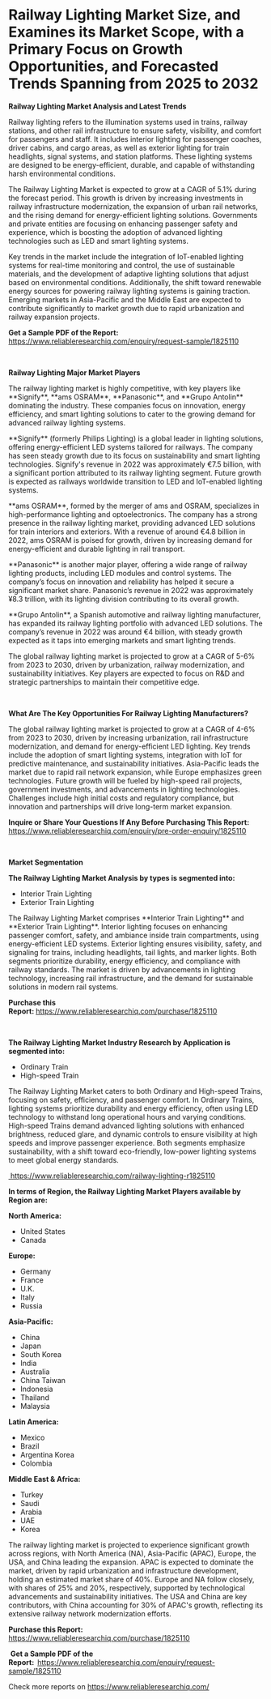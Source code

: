 <p><h1>Railway Lighting Market Size, and Examines its Market Scope, with a Primary Focus on Growth Opportunities, and Forecasted Trends Spanning from 2025 to 2032</h1></p><p><strong>Railway Lighting Market Analysis and Latest Trends</strong></p>
<p><p>Railway lighting refers to the illumination systems used in trains, railway stations, and other rail infrastructure to ensure safety, visibility, and comfort for passengers and staff. It includes interior lighting for passenger coaches, driver cabins, and cargo areas, as well as exterior lighting for train headlights, signal systems, and station platforms. These lighting systems are designed to be energy-efficient, durable, and capable of withstanding harsh environmental conditions.</p><p>The Railway Lighting Market is expected to grow at a CAGR of 5.1% during the forecast period. This growth is driven by increasing investments in railway infrastructure modernization, the expansion of urban rail networks, and the rising demand for energy-efficient lighting solutions. Governments and private entities are focusing on enhancing passenger safety and experience, which is boosting the adoption of advanced lighting technologies such as LED and smart lighting systems.</p><p>Key trends in the market include the integration of IoT-enabled lighting systems for real-time monitoring and control, the use of sustainable materials, and the development of adaptive lighting solutions that adjust based on environmental conditions. Additionally, the shift toward renewable energy sources for powering railway lighting systems is gaining traction. Emerging markets in Asia-Pacific and the Middle East are expected to contribute significantly to market growth due to rapid urbanization and railway expansion projects.</p></p>
<p><strong>Get a Sample PDF of the Report:&nbsp;</strong> <a href="https://www.reliableresearchiq.com/enquiry/request-sample/1825110?utm_campaign=1870&utm_medium=2&utm_source=Github&utm_content=ia&utm_term=22012025&utm_id=railway-lighting">https://www.reliableresearchiq.com/enquiry/request-sample/1825110</a></p>
<p>&nbsp;</p>
<p><strong>Railway Lighting Major Market Players</strong></p>
<p><p>The railway lighting market is highly competitive, with key players like **Signify**, **ams OSRAM**, **Panasonic**, and **Grupo Antolin** dominating the industry. These companies focus on innovation, energy efficiency, and smart lighting solutions to cater to the growing demand for advanced railway lighting systems.</p><p>**Signify** (formerly Philips Lighting) is a global leader in lighting solutions, offering energy-efficient LED systems tailored for railways. The company has seen steady growth due to its focus on sustainability and smart lighting technologies. Signify's revenue in 2022 was approximately €7.5 billion, with a significant portion attributed to its railway lighting segment. Future growth is expected as railways worldwide transition to LED and IoT-enabled lighting systems.</p><p>**ams OSRAM**, formed by the merger of ams and OSRAM, specializes in high-performance lighting and optoelectronics. The company has a strong presence in the railway lighting market, providing advanced LED solutions for train interiors and exteriors. With a revenue of around €4.8 billion in 2022, ams OSRAM is poised for growth, driven by increasing demand for energy-efficient and durable lighting in rail transport.</p><p>**Panasonic** is another major player, offering a wide range of railway lighting products, including LED modules and control systems. The company’s focus on innovation and reliability has helped it secure a significant market share. Panasonic’s revenue in 2022 was approximately ¥8.3 trillion, with its lighting division contributing to its overall growth.</p><p>**Grupo Antolin**, a Spanish automotive and railway lighting manufacturer, has expanded its railway lighting portfolio with advanced LED solutions. The company’s revenue in 2022 was around €4 billion, with steady growth expected as it taps into emerging markets and smart lighting trends.</p><p>The global railway lighting market is projected to grow at a CAGR of 5-6% from 2023 to 2030, driven by urbanization, railway modernization, and sustainability initiatives. Key players are expected to focus on R&D and strategic partnerships to maintain their competitive edge.</p></p>
<p>&nbsp;</p>
<p><strong>What Are The Key Opportunities For Railway Lighting Manufacturers?</strong></p>
<p><p>The global railway lighting market is projected to grow at a CAGR of 4-6% from 2023 to 2030, driven by increasing urbanization, rail infrastructure modernization, and demand for energy-efficient LED lighting. Key trends include the adoption of smart lighting systems, integration with IoT for predictive maintenance, and sustainability initiatives. Asia-Pacific leads the market due to rapid rail network expansion, while Europe emphasizes green technologies. Future growth will be fueled by high-speed rail projects, government investments, and advancements in lighting technologies. Challenges include high initial costs and regulatory compliance, but innovation and partnerships will drive long-term market expansion.</p></p>
<p><strong>Inquire or Share Your Questions If Any Before Purchasing This Report:</strong> <a href="https://www.reliableresearchiq.com/enquiry/pre-order-enquiry/1825110?utm_campaign=1870&utm_medium=2&utm_source=Github&utm_content=ia&utm_term=22012025&utm_id=railway-lighting">https://www.reliableresearchiq.com/enquiry/pre-order-enquiry/1825110</a></p>
<p>&nbsp;</p>
<p><strong>Market Segmentation</strong></p>
<p><strong>The Railway Lighting Market Analysis by types is segmented into:</strong></p>
<p><ul><li>Interior Train Lighting</li><li>Exterior Train Lighting</li></ul></p>
<p><p>The Railway Lighting Market comprises **Interior Train Lighting** and **Exterior Train Lighting**. Interior lighting focuses on enhancing passenger comfort, safety, and ambiance inside train compartments, using energy-efficient LED systems. Exterior lighting ensures visibility, safety, and signaling for trains, including headlights, tail lights, and marker lights. Both segments prioritize durability, energy efficiency, and compliance with railway standards. The market is driven by advancements in lighting technology, increasing rail infrastructure, and the demand for sustainable solutions in modern rail systems.</p></p>
<p><strong>Purchase this Report:&nbsp;</strong><a href="https://www.reliableresearchiq.com/purchase/1825110?utm_campaign=1870&utm_medium=2&utm_source=Github&utm_content=ia&utm_term=22012025&utm_id=railway-lighting">https://www.reliableresearchiq.com/purchase/1825110</a></p>
<p>&nbsp;</p>
<p><strong>The Railway Lighting Market Industry Research by Application is segmented into:</strong></p>
<p><ul><li>Ordinary Train</li><li>High-speed Train</li></ul></p>
<p><p>The Railway Lighting Market caters to both Ordinary and High-speed Trains, focusing on safety, efficiency, and passenger comfort. In Ordinary Trains, lighting systems prioritize durability and energy efficiency, often using LED technology to withstand long operational hours and varying conditions. High-speed Trains demand advanced lighting solutions with enhanced brightness, reduced glare, and dynamic controls to ensure visibility at high speeds and improve passenger experience. Both segments emphasize sustainability, with a shift toward eco-friendly, low-power lighting systems to meet global energy standards.</p></p>
<p><a href="https://www.reliableresearchiq.com/railway-lighting-r1825110?utm_campaign=1870&utm_medium=2&utm_source=Github&utm_content=ia&utm_term=22012025&utm_id=railway-lighting">&nbsp;https://www.reliableresearchiq.com/railway-lighting-r1825110</a></p>
<p><strong>In terms of Region, the Railway Lighting Market Players available by Region are:</strong></p>
<p>
    <p> <strong> North America: </strong>
        <ul>
            <li>United States</li>
            <li>Canada</li>
        </ul>
        </p> 
    <p> <strong> Europe: </strong>
        <ul>
            <li>Germany</li>
            <li>France</li>
            <li>U.K.</li>
            <li>Italy</li>
            <li>Russia</li>
        </ul>
        </p> 
    <p> <strong> Asia-Pacific: </strong>
        <ul>
            <li>China</li>
            <li>Japan</li>
            <li>South Korea</li>
            <li>India</li>
            <li>Australia</li>
            <li>China Taiwan</li>
            <li>Indonesia</li>
            <li>Thailand</li>
            <li>Malaysia</li>
        </ul>
        </p> 
    <p> <strong> Latin America: </strong>
        <ul>
            <li>Mexico</li>
            <li>Brazil</li>
            <li>Argentina Korea</li>
            <li>Colombia</li>
        </ul>
        </p> 
    <p> <strong> Middle East & Africa: </strong>
        <ul>
            <li>Turkey</li>
            <li>Saudi</li>
            <li>Arabia</li>
            <li>UAE</li>
            <li>Korea</li>
        </ul>
    </p>
    </p>
<p><p>The railway lighting market is projected to experience significant growth across regions, with North America (NA), Asia-Pacific (APAC), Europe, the USA, and China leading the expansion. APAC is expected to dominate the market, driven by rapid urbanization and infrastructure development, holding an estimated market share of 40%. Europe and NA follow closely, with shares of 25% and 20%, respectively, supported by technological advancements and sustainability initiatives. The USA and China are key contributors, with China accounting for 30% of APAC's growth, reflecting its extensive railway network modernization efforts.</p></p>
<p><strong>Purchase this Report: </strong><a href="https://www.reliableresearchiq.com/purchase/1825110?utm_campaign=1870&utm_medium=2&utm_source=Github&utm_content=ia&utm_term=22012025&utm_id=railway-lighting">https://www.reliableresearchiq.com/purchase/1825110</a></p>
<p>&nbsp;<strong>Get a Sample PDF of the Report:&nbsp;&nbsp;</strong><a href="https://www.reliableresearchiq.com/enquiry/request-sample/1825110?utm_campaign=1870&utm_medium=2&utm_source=Github&utm_content=ia&utm_term=22012025&utm_id=railway-lighting">https://www.reliableresearchiq.com/enquiry/request-sample/1825110</a></p>
<p><strong></strong></p>
<p>Check more reports on <a href="https://www.reliableresearchiq.com/?utm_campaign=1870&utm_medium=2&utm_source=Github&utm_content=ia&utm_term=22012025&utm_id=railway-lighting">https://www.reliableresearchiq.com/</a></p>
